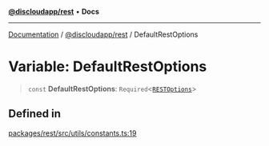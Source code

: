 [**@discloudapp/rest**](../README.md) • **Docs**

***

[Documentation](../../../packages.md) / [@discloudapp/rest](../README.md) / DefaultRestOptions

# Variable: DefaultRestOptions

> `const` **DefaultRestOptions**: `Required`\<[`RESTOptions`](../interfaces/RESTOptions.md)\>

## Defined in

[packages/rest/src/utils/constants.ts:19](https://github.com/discloud/discloud.app/blob/e957c12968777c01a56e127121040f7eaaf9b803/packages/rest/src/utils/constants.ts#L19)
